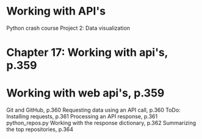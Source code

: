 # Working with API's

Python crash course
Project 2: Data visualization

# Chapter 17: Working with api's, p.359

# Working with web api's, p.359
Git and GitHub, p.360
Requesting data using an API call, p.360
ToDo: Installing requests, p.361
Processing an API response, p.361
    python_repos.py
Working with the response dictionary, p.362
Summarizing the top repositories, p.364
